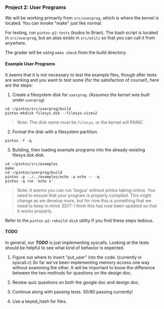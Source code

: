 ### Project 2: User Programs

We will be working primarily from `src/userprog`, which is where the kernel is
located. You can invoke "make" just like normal.

For testing, run `pintos-p2-tests` (kudos to Brian). The bash script is located
in `src/userprog`, but an alias exists in `src/utils` so that you can call it
from anywhere.

The grader will be using `make check` from the build directory.

#### Example User Programs

It seems that it is not necessary to test the example files, though after
tests are working and you want to test some (for the satisfaction of course!),
here are the steps:

1) Create a filesystem disk for `userprog`. _(Assumes the kernel was built under `userprog`)_

```
cd ~/pintos/src/userprog/build
pintos-mkdisk filesys.dsk --filesys-size=2
```

> Note: The disk name _must_ be `filesys`, or the kernel will PANIC

2) Format the disk with a filesystem partition.

```
pintos -f -q
```

3) Building, then loading example programs into the already-existing filesys.dsk disk.

```
cd ~/pintos/src/examples
make
cd ~/pintos/userprog/build
pintos -p ../../examples/echo -a echo -- -q
pintos -q run 'echo x'
```
> Note: It seems you can run 'bogus' without pintos taking notice. You need to
ensure that your program is properly compiled. This might change as we develop
more, but for now this is something that we need to keep in mind. EDIT: I think
this has now been updated so that it works properly.

Refer to the `pintos-p2-rebuild-disk` utility if you find these steps tedious.

#### TODO
 
In general, our _**TODO**_ is just implementing syscalls. Looking at the tests
should be helpful to see what kind of behavior is expected.

1. Figure out where to insert "put_user" into the code. (currently in syscall.c)
So far we've been implementing memory access one way without examining the other.
It will be important to know the difference between the two methods for questions
on the design doc.

2. Review quiz questions on both the google doc and design doc.

3. Continue along with passing tests. 50/80 passing currently!

4. Use a keyed_hash for files.
